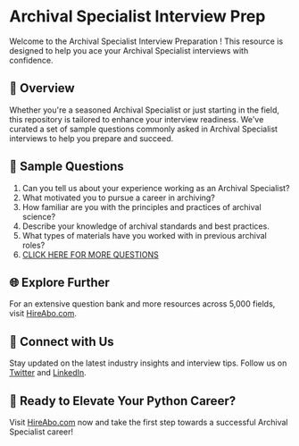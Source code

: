 # Archival Specialist Interview Prep

Welcome to the Archival Specialist Interview Preparation ! This resource is designed to help you ace your Archival Specialist interviews with confidence.

## 🚀 Overview

Whether you're a seasoned Archival Specialist or just starting in the field, this repository is tailored to enhance your interview readiness. We've curated a set of sample questions commonly asked in Archival Specialist interviews to help you prepare and succeed.

## 📝 Sample Questions

1. Can you tell us about your experience working as an Archival Specialist?
2. What motivated you to pursue a career in archiving?
3. How familiar are you with the principles and practices of archival science?
4. Describe your knowledge of archival standards and best practices.
5. What types of materials have you worked with in previous archival roles?
6. [CLICK HERE FOR MORE QUESTIONS](https://hireabo.com/job/18_2_2/Archival%20Specialist)

## 🌐 Explore Further

For an extensive question bank and more resources across 5,000 fields, visit [HireAbo.com](https://www.hireabo.com).

## 📱 Connect with Us

Stay updated on the latest industry insights and interview tips. Follow us on [Twitter](https://twitter.com/hireabo) and [LinkedIn](https://www.linkedin.com/in/hire-abo-3609972a8/).

## 🚀 Ready to Elevate Your Python Career?

Visit [HireAbo.com](https://www.hireabo.com) now and take the first step towards a successful Archival Specialist career!